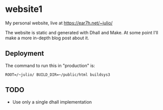 # website1

My personal website, live at https://ear7h.net/~julio/

The website is static and generated with Dhall and Make. At some point I'll
make a more in-depth blog post about it.

## Deployment

The command to run this in "production" is:

```
ROOT=/~julio/ BUILD_DIR=~/public/html buildsys3
```

## TODO
* Use only a single dhall implementation
